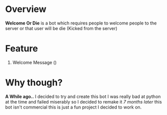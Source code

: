 # Overview
**Welcome Or Die** is a bot which requires people to welcome people to the server or that user will be die (Kicked from the server)

# Feature
1. Welcome Message ()

# Why though?
**A While ago..** I decided to try and create this bot I was really bad at python at the time and failed miserably so I decided to remake it *7 months later* this bot isn't commercial this is just a fun project I decided to work on.

